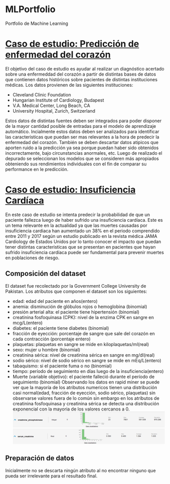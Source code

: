 # MLPortfolio
Portfolio de Machine Learning
# [Caso de estudio: Predicción de enfermedad del corazón](https://github.com/IgnacioPuchet/MLPortfolio)

El objetivo del caso de estudio es ayudar al realizar un diagnóstico acertado sobre 
una enfermeddad del corazón a partir de distintas bases de datos que contienen datos 
históricos sobre pacientes de distintas instituciones médicas. Los datos provienen de
las siguientes instituciones: 
- Cleveland Clinic Foundation
- Hungarian Institute of Cardiology, Budapest
- V.A. Medical Center, Long Beach, CA
- University Hospital, Zurich, Switzerland

Estos datos de distintas fuentes deben ser integrados para poder disponer de la mayor cantidad posible 
de entradas para el modelo de aprendizaje automático.
Incialmente estos datos deben ser analizados para identificar las caracteristicas que puedan
ser mas relevantes a la hora de predecir la enfermedad del corazón. También se deben descartar 
datos atipicos que aporten ruido a la predicción ya sea porque puedan haber sido obtenidos incorrectamente,
bajo circunstancias anormales, etc. 
Luego de realizado el depurado se seleccionan los modelos que se consideren más apropiados obteniendo sus
rendimientos individuales con el fin de comparar su performance en le predicción. 

# [Caso de estudio: Insuficiencia Cardíaca](https://github.com/IgnacioPuchet/MLPortfolio)

En este caso de estudio se intenta predecir la probabilidad de que un paciente fallezca luego de haber sufrido una insuficiencia cardíaca.
Este es un tema relevante en la actualidad ya que las muertes causadas por insuficiencia cardiaca han aumentado un 38% en el periodo comprendido 
entre 2011 y 2017 según un estudio publicado en la revista médica JAMA Cardiology de Estados Unidos por lo tanto conocer el impacto que puedan tener distintas 
caracteristicas que se presentan en pacientes que hayan sufrido insuficiencia cardíaca puede ser fundamental para prevenir muertes en poblaciones de riesgo.
## Composición del dataset 
El dataset fue recolectado por la Government College University de Pakistan.
Los atributos que componen el dataset son los siguientes:
- edad: edad del paciente en años(entero)
- anemia: disminución de glóbulos rojos o hemoglobina (binomial)
- presión arterial alta: el paciente tiene hipertensión (binomial)
- creatinina fosfoquinasa (CPK): nivel de la enzima CPK en sangre en mcg/L(entero)
- diabetes: el paciente tiene diabetes (binomial)
- fracción de eyección: porcentaje de sangre que sale del corazón en cada contracción (porcentaje entero)
- plaquetas: plaquetas en sangre se mide en kiloplaquetas/ml(real)
- sexo: mujer u hombre (binomial)
- creatinina sérica: nivel de creatinina sérica en sangre en mg/dl(real)
- sodio sérico: nivel de sodio sérico en sangre se mide en mEq/L(entero)
- tabaquismo: si el paciente fuma o no (binomial)
- tiempo: período de seguimiento en días luego de la insuficiencia(entero)
- Muerte (variable objetivo): el paciente falleció durante el período de seguimiento (binomial)
Observando los datos en rapid miner se puede ver que la mayoría de los atributos numericos tienen una distribución casi normal(edad, fracción de eyección, sodio sérico, plaquetas) sin observarse valores fuera de lo común sin embargo en los atributos de creatinina fosfoquinasa y creatinina sérica se detecta una distribución exponencial con la mayoria de los valores cercanos a 0.
![](/heartfailure/creatininaFosfo.png)
![](/heartfailure/serumCretinina.png)


## Preparación de datos
Inicialmente no se descarta ningún atributo al no encontrar ninguno que pueda ser irrelevante para el resultado final.


